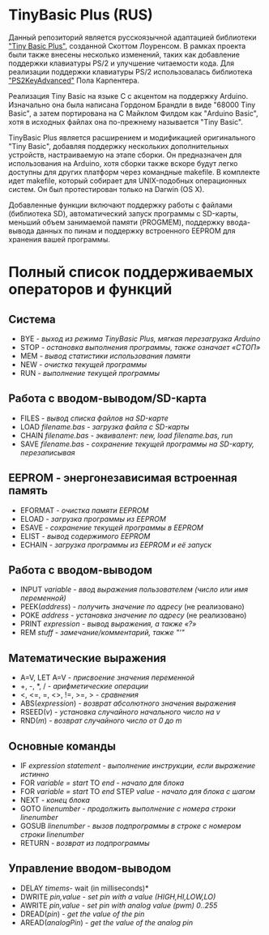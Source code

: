 # TinyBasic Plus (RUS)

Данный репозиторий является русскоязычной адаптацией библиотеки ["Tiny Basic Plus"](https://github.com/BleuLlama/TinyBasicPlus), созданной Скоттом Лоуренсом. В рамках проекта были также внесены несколько изменений, таких как добавление поддержки клавиатуры PS/2 и улучшение читаемости кода. Для реализации поддержки клавиатуры PS/2 использовалась библиотека ["PS2KeyAdvanced"](https://github.com/techpaul/PS2KeyAdvanced) Пола Карпентера. 

Реализация Tiny Basic на языке C с акцентом на поддержку Arduino. Изначально она была написана Гордоном Брандли в виде "68000 Tiny Basic", а затем портирована на C Майклом Филдом как "Arduino Basic", хотя в исходных файлах она по-прежнему называется "Tiny Basic".

TinyBasic Plus является расширением и модификацией оригинального "Tiny Basic", добавляя поддержку нескольких дополнительных устройств, настраиваемую на этапе сборки. Он предназначен для использования на Arduino, хотя сборки также вскоре будут легко доступны для других платформ через командные makefile. В комплекте идет makefile, который собирает для UNIX-подобных операционных систем. Он был протестирован только на Darwin (OS X).

Добавленные функции включают поддержку работы с файлами (библиотека SD), автоматический запуск программы с SD-карты, меньший объем занимаемой памяти (PROGMEM), поддержку ввода-вывода данных по пинам и поддержку встроенного EEPROM для хранения вашей программы.

# Полный список поддерживаемых операторов и функций

## Система

- BYE		- *выход из режима TinyBasic Plus, мягкая перезагрузка Arduino*
- STOP	- *остановка выполнения программы, также означает «СТОП»*
- MEM	  - *вывод статистики использования памяти*
- NEW	  - *очистка текущей программы*
- RUN		- *выполнение текущей программы*

## Работа с вводом-выводом/SD-карта

- FILES 								- *вывод списка файлов на SD-карте*
- LOAD *filename.bas* 	- *загрузка файла с SD-карты*
- CHAIN *filename.bas*	- *эквивалент: new, load filename.bas, run*
- SAVE *filename.bas* 	- *сохранение текущей программы на SD-карту, перезаписывая*

## EEPROM - энергонезависимая встроенная память

- EFORMAT	- *очистка памяти EEPROM*
- ELOAD 	- *загрузка программы из EEPROM*
- ESAVE 	- *сохранение текущей программы в EEPROM*
- ELIST 	- *вывод содержимого EEPROM*
- ECHAIN 	- *загрузка программы из EEPROM и её запуск*

## Работа с вводом-выводом

- INPUT *variable* 	  - *ввод выражения пользователем (число или имя переменной)*
- PEEK(*address*) 	  - *получить значение по адресу* (не реализовано)
- POKE *address* 		  - *установка значение по адресу* (не реализовано)
- PRINT *expression* 	- *вывод выражения, а также «?»*
- REM *stuff* 				- *замечание/комментарий, также "'"*

## Математические выражения

- A=V, LET A=V 				    - *присвоение значения переменной*
- +, -, \*, / 					  - *арифметические операции*
- <, <=, =, <>, !=, >=, > - *cравнения*
- ABS(*expression*) 		  - *возврат абсолютного значения выражения*
- RSEED(*v*) 					    - *установка случайного начального число на v*
- RND(*m*) 					      - *возврат случайного число от 0 до m*

 ## Основные команды

- IF *expression statement*									    - *выполнение инструкции, если выражение истинно*
- FOR *variable = start* TO *end* 						  - *начало для блока*
- FOR *variable = start* TO *end* STEP *value* 	- *начало для блока с шагом*
- NEXT 																	        - *конец блока*
- GOTO *linenumber* 											      - *продолжить выполнение с номера строки linenumber*
- GOSUB *linenumber* 											      - *вызов подпрограммы в строке с номером строки linenumber*
- RETURN 																        - *возврат из подпрограммы*

## Управление вводом-выводом

- DELAY *timems*- wait (in milliseconds)*
- DWRITE *pin,value* - *set pin with a value (HIGH,HI,LOW,LO)*
- AWRITE *pin,value* - *set pin with analog value (pwm) 0..255*
- DREAD(*pin*) - *get the value of the pin*
- AREAD(*analogPin*) - *get the value of the analog pin*
